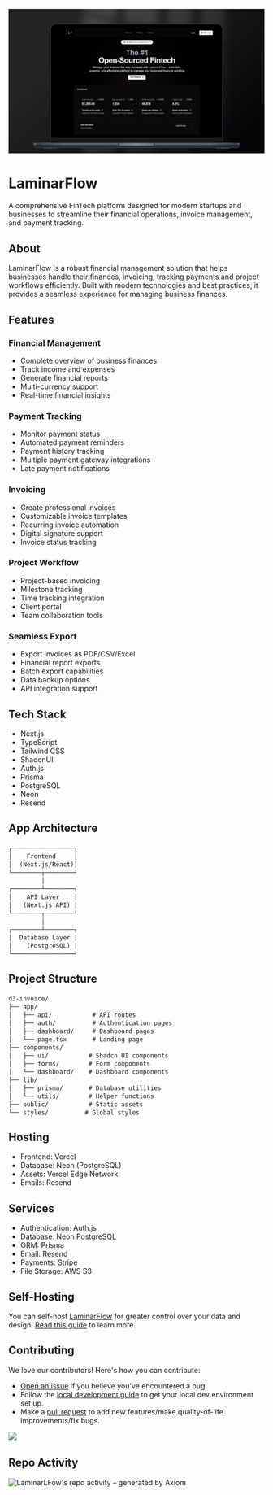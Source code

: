 ![hero](public/github.png)

# LaminarFlow

A comprehensive FinTech platform designed for modern startups and businesses to streamline their financial operations, invoice management, and payment tracking.

## About

 LaminarFlow is a robust financial management solution that helps businesses handle their finances, invoicing, tracking payments and project workflows efficiently. Built with modern technologies and best practices, it provides a seamless experience for managing business finances.

## Features

### Financial Management
- Complete overview of business finances
- Track income and expenses
- Generate financial reports
- Multi-currency support
- Real-time financial insights

### Payment Tracking
- Monitor payment status
- Automated payment reminders
- Payment history tracking
- Multiple payment gateway integrations
- Late payment notifications

### Invoicing
- Create professional invoices
- Customizable invoice templates
- Recurring invoice automation
- Digital signature support
- Invoice status tracking

### Project Workflow
- Project-based invoicing
- Milestone tracking
- Time tracking integration
- Client portal
- Team collaboration tools

### Seamless Export
- Export invoices as PDF/CSV/Excel
- Financial report exports
- Batch export capabilities
- Data backup options
- API integration support

## Tech Stack

- Next.js
- TypeScript
- Tailwind CSS
- ShadcnUI
- Auth.js
- Prisma
- PostgreSQL
- Neon
- Resend

## App Architecture

```
┌─────────────────┐
│    Frontend     │
│  (Next.js/React)│
└────────┬────────┘
         │
┌────────┴────────┐
│    API Layer    │
│   (Next.js API) │
└────────┬────────┘
         │
┌────────┴────────┐
│  Database Layer │
│    (PostgreSQL) │
└─────────────────┘
```

## Project Structure

```
d3-invoice/
├── app/
│   ├── api/           # API routes
│   ├── auth/          # Authentication pages
│   ├── dashboard/     # Dashboard pages
│   └── page.tsx       # Landing page
├── components/
│   ├── ui/           # Shadcn UI components
│   ├── forms/        # Form components
│   └── dashboard/    # Dashboard components
├── lib/
│   ├── prisma/       # Database utilities
│   └── utils/        # Helper functions
├── public/           # Static assets
└── styles/          # Global styles
```

## Hosting

- Frontend: Vercel
- Database: Neon (PostgreSQL)
- Assets: Vercel Edge Network
- Emails: Resend

## Services

- Authentication: Auth.js
- Database: Neon PostgreSQL
- ORM: Prisma
- Email: Resend
- Payments: Stripe
- File Storage: AWS S3


## Self-Hosting

You can self-host [LaminarFlow](lamflo.xyz) for greater control over your data and design. [Read this guide]() to learn more.

## Contributing

We love our contributors! Here's how you can contribute:

- [Open an issue](https://github.com/yashdev9274/laminarflow/issues) if you believe you've encountered a bug.
- Follow the [local development guide](https://github.com/yashdev9274/laminarflow/contribute.md) to get your local dev environment set up.
- Make a [pull request](https://github.com/yashdev9274/laminarflow/pull) to add new features/make quality-of-life improvements/fix bugs.

<a href="https://github.com/yashdev9274/laminarflow/graphs/contributors">
  <img src="https://contrib.rocks/image?repo=yashdev9274/laminarflow" />
</a>

## Repo Activity

![LaminarLFow's repo activity – generated by Axiom](https://repobeats.axiom.co/api/embed/b01e9610c15d5795fb60ac9f0f6cbfaf1151d3a6.svg "Repobeats analytics image")